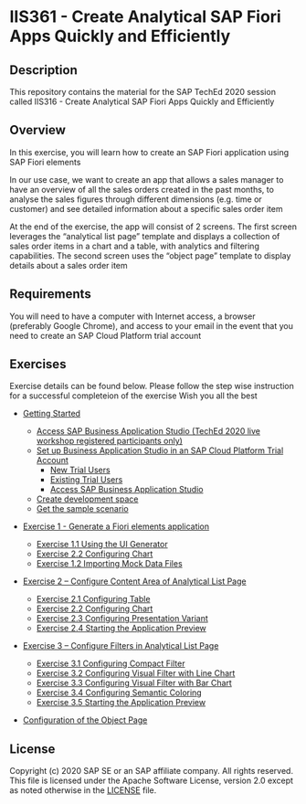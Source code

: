 # IIS361 - Create Analytical SAP Fiori Apps Quickly and Efficiently

## Description

This repository contains the material for the SAP TechEd 2020 session called IIS316 - Create Analytical SAP Fiori Apps Quickly and Efficiently  

## Overview

In this exercise, you will learn how to create an SAP Fiori application using SAP Fiori elements

In our use case, we want to create an app that allows a sales manager to have an overview of all the sales orders created in the past months, to analyse the sales figures through different dimensions (e.g. time or customer) and see detailed information about a specific sales order item

At the end of the exercise, the app will consist of 2 screens. The first screen leverages the “analytical list page” template and displays a collection of sales order items in a chart and a table, with analytics and filtering capabilities. The second screen uses the “object page” template to display details about a sales order item


## Requirements

You will need to have a computer with Internet access, a browser (preferably Google Chrome), and access to your email in the event that you need to create an SAP Cloud Platform trial account

## Exercises

Exercise details can be found below. Please follow the step wise instruction for a successful completeion of the exercise Wish you all the best

- [Getting Started](exercises/ex0#getting-started---setting-up-your-development-environment)
  - [Access SAP Business Application Studio (TechEd 2020 live workshop registered participants only)](exercises/ex0#access-sap-business-application-studio-teched-2020-live-workshop-registered-participants-only)
  - [Set up Business Application Studio in an SAP Cloud Platform Trial Account](exercises/ex0#set-up-business-application-studio-in-an-sap-cloud-platform-trial-account)
    - [New Trial Users](exercises/ex0#new-trial-users)
    - [Existing Trial Users](exercises/ex0#existing-trial-users)
    - [Access SAP Business Application Studio](exercises/ex0#access-sap-business-application-studio)
  - [Create development space](exercises/ex0#create-dev-space)
  - [Get the sample scenario](exercises/ex0#get-the-sample-scenario)
- [Exercise 1 - Generate a Fiori elements application](exercises/ex1#exercise-1---generating-a-fiori-elements-app)
  - [Exercise 1.1 Using the UI Generator](exercises/ex1#exercise-11-using-the-ui-generator)
  - [Exercise 2.2 Configuring Chart](exercises/ex2#exercise-22-configuring-chart)
  - [Exercise 1.2 Importing Mock Data Files](exercises/ex1#exercise-12-importing-mock-data-files)
- [Exercise 2 – Configure Content Area of Analytical List Page](exercises/ex2/README.md#exercise-2---configure-content-area-in-analytical-list-page)
  - [Exercise 2.1 Configuring Table](exercises/ex2#exercise-21-configuring-table)
  - [Exercise 2.2 Configuring Chart](exercises/ex2#exercise-22-configuring-chart)
  - [Exercise 2.3 Configuring Presentation Variant](exercises/ex2#exercise-23-configuring-presentation-variant)
  - [Exercise 2.4 Starting the Application Preview](exercises/ex2#exercise-24-start-the-application-preview)
- [Exercise 3 – Configure Filters in Analytical List Page](exercises/ex3#exercise-3----configure-filters-in-analytical-list-page)
  - [Exercise 3.1 Configuring Compact Filter](exercises/ex3#exercise-31-configuring-compact-filter)
  - [Exercise 3.2 Configuring Visual Filter with Line Chart](exercises/ex3#exercise-32-configuring-visual-filter-with-line-chart)
  - [Exercise 3.3 Configuring Visual Filter with Bar Chart](exercises/ex3#exercise-33-configuring-visual-filter-with-bar-chart)
  - [Exercise 3.4 Configuring Semantic Coloring](exercises/ex3#exercise-34-configuring-semantic-coloring)
  - [Exercise 3.5 Starting the Application Preview](exercises/ex3#exercise-35-start-the-application-preview)

- [Configuration of the Object Page](exercises/ex4/README.md)

## License
Copyright (c) 2020 SAP SE or an SAP affiliate company. All rights reserved. This file is licensed under the Apache Software License, version 2.0 except as noted otherwise in the [LICENSE](LICENSES/Apache-2.0.txt) file.
